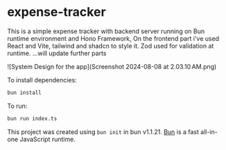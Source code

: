 # expense-tracker

This is a simple expense tracker with backend server running on Bun runtime environment and Hono Framework, On the frontend part i've used React and Vite, tailwind and shadcn to style it.
Zod used for validation at runtime.
...will update further parts

![System Design for the app](Screenshot 2024-08-08 at 2.03.10 AM.png)



To install dependencies:

```bash
bun install
```

To run:

```bash
bun run index.ts
```

This project was created using `bun init` in bun v1.1.21. [Bun](https://bun.sh) is a fast all-in-one JavaScript runtime.



